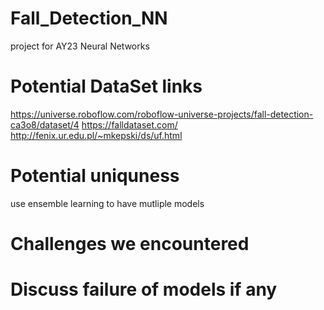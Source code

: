 # Fall_Detection_NN
project for AY23 Neural Networks

# Potential DataSet links
https://universe.roboflow.com/roboflow-universe-projects/fall-detection-ca3o8/dataset/4
https://falldataset.com/
http://fenix.ur.edu.pl/~mkepski/ds/uf.html


# Potential uniquness
use ensemble learning to have mutliple models

# Challenges we encountered

# Discuss failure of models if any
